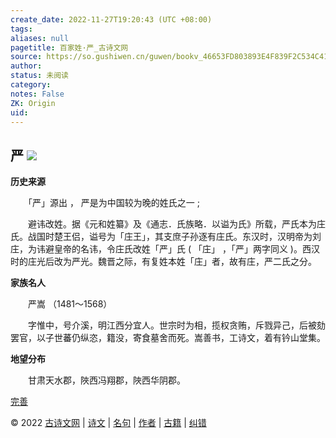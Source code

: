 ```yaml
---
create_date: 2022-11-27T19:20:43 (UTC +08:00)
tags: 
aliases: null
pagetitle: 百家姓·严_古诗文网
source: https://so.gushiwen.cn/guwen/bookv_46653FD803893E4F839F2C534C415077.aspx
author: 
status: 未阅读
category: 
notes: False
ZK: Origin
uid: 
---
```


## **严** ![](https://song.gushiwen.cn/siteimg/speak-er.png)

**历史来源**

　　「严」源出 ， 严是为中国较为晚的姓氏之一 ;

　　避讳改姓。据《元和姓纂》及《通志．氏族略．以谥为氏》所载，严氏本为庄氏。战国时楚王侣，谥号为「庄王」，其支庶子孙逐有庄氏。东汉时，汉明帝为刘庄，为讳避皇帝的名讳，令庄氏改姓「严」氏 ( 「庄」 ，「严」两字同义 )。西汉时的庄光后改为严光。魏晋之际，有复姓本姓「庄」者，故有庄，严二氏之分。

**家族名人**

　　严嵩 （1481～1568）

　　字惟中，号介溪，明江西分宜人。世宗时为相，揽权贪贿，斥戮异己，后被劾罢官，以子世蕃仍纵恣，籍没，寄食墓舍而死。嵩善书，工诗文，着有钤山堂集。

**地望分布**

　　甘肃天水郡，陜西冯翔郡，陜西华阴郡。

[完善](https://so.gushiwen.cn/jiucuo.aspx?u=%e7%ab%a0%e8%8a%822333%e3%80%8a%e7%99%be%e5%ae%b6%e5%a7%93%c2%b7%e4%b8%a5%e3%80%8b)

© 2022 [古诗文网](https://www.gushiwen.cn/) | [诗文](https://so.gushiwen.cn/shiwens/) | [名句](https://so.gushiwen.cn/mingjus/) | [作者](https://so.gushiwen.cn/authors/) | [古籍](https://so.gushiwen.cn/guwen/) | [纠错](https://so.gushiwen.cn/jiucuo.aspx?u=)
